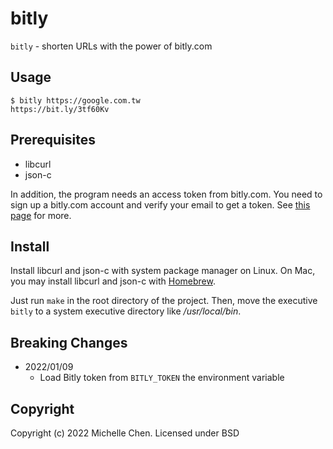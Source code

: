# bitly

`bitly` - shorten URLs with the power of bitly.com

## Usage

```shell
$ bitly https://google.com.tw
https://bit.ly/3tf60Kv
```

## Prerequisites

* libcurl
* json-c

In addition, the program needs an access token from bitly.com. You need to sign up a bitly.com account and verify your email to get a token.  See [this page](https://bitly.com/a/oauth_apps) for more.

## Install

Install libcurl and json-c with system package manager on Linux.  On Mac, you may install libcurl and json-c with [Homebrew](http://brew.sh/).

Just run `make` in the root directory of the project.  Then, move the executive `bitly` to a system executive directory like */usr/local/bin*.

## Breaking Changes

* 2022/01/09
  * Load Bitly token from `BITLY_TOKEN` the environment variable

## Copyright

Copyright (c) 2022 Michelle Chen. Licensed under BSD
